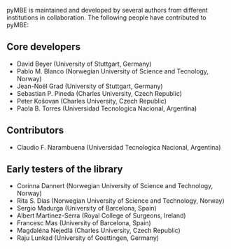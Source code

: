 pyMBE is maintained and developed by several authors from different institutions in collaboration.
The following people have contributed to pyMBE:

## Core developers
- David Beyer (University of Stuttgart, Germany)
- Pablo M. Blanco (Norwegian University of Science and Tecnology, Norway)
- Jean-Noël Grad (University of Stuttgart, Germany)
- Sebastian P. Pineda (Charles University, Czech Republic)
- Peter Košovan (Charles University, Czech Republic)
- Paola B. Torres (Universidad Tecnologica Nacional, Argentina)

## Contributors
- Claudio F. Narambuena (Universidad Tecnologica Nacional, Argentina)

## Early testers of the library
- Corinna Dannert (Norwegian University of Science and Technology, Norway)
- Rita S. Dias (Norwegian University of Science and Technology, Norway)
-  Sergio Madurga (University of Barcelona, Spain)
- Albert Martinez-Serra (Royal College of Surgeons, Ireland)
- Francesc Mas (University of Barcelona, Spain)
- Magdaléna Nejedlá (Charles University, Czech Republic)
- Raju Lunkad (University of Goettingen, Germany)
